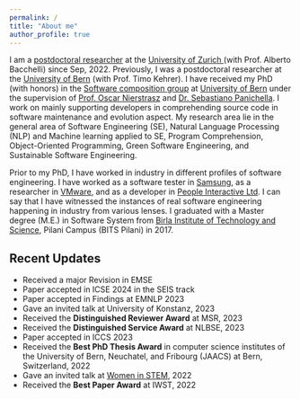 ```yaml
---
permalink: /
title: "About me"
author_profile: true
---
```


<!--
<p align="center">
  <img src="http://localhost:4000/images/Pooja.JPG?raw=true" alt="Photo" style="width: 250px;"/> 
</p>
-->
I am a [postdoctoral researcher](https://www.ifi.uzh.ch/en/zest/people/pooja.html) at the [University of Zurich
](https://www.ifi.uzh.ch/en/zest.html) (with Prof. Alberto Bacchelli) since Sep, 2022. 
Previously, I was a postdoctoral researcher at the [University of Bern](https://seg.inf.unibe.ch/) (with Prof. Timo Kehrer). I have received my PhD (with honors) in the [Software composition group](http://scg.unibe.ch/) at [University of Bern](https://www.unibe.ch/) under the supervision of [Prof. Oscar Nierstrasz](http://scg.unibe.ch/staff/oscar) and [Dr. Sebastiano Panichella](https://spanichella.github.io/).
I work on mainly supporting developers in comprehending source code in software maintenance and evolution aspect.
My research area lie in the general area of Software Engineering (SE), Natural Language Processing (NLP) and Machine learning applied to SE, Program Comprehension, Object-Oriented Programming,  Green Software Engineering, and Sustainable Software Engineering.

Prior to my PhD, I have worked in industry in different profiles of software engineering. I have worked as a software tester in [Samsung](https://research.samsung.com/sri-n), as a researcher in [VMware](https://www.vmware.com/), and as a developer in [People Interactive Ltd](https://www.linkedin.com/company/atshaadidotcom/).
I can say that I have witnessed the instances of real software engineering happening in industry from various lenses.
I graduated with a Master degree (M.E.) in Software System from [Birla Institute of Technology and Science](https://www.bits-pilani.ac.in/Pilani/), Pilani Campus (BITS Pilani) in 2017.


## Recent Updates
- Received a major Revision in EMSE
- Paper accepted in ICSE 2024 in the SEIS track
- Paper accepted in Findings at EMNLP 2023
- Gave an invited talk at University of Konstanz, 2023
- Received the **Distinguished Reviewer Award** at MSR, 2023
- Received the **Distinguished Service Award** at NLBSE, 2023
- Paper accepted in ICCS 2023
- Received the **Best PhD Thesis Award** in computer science institutes of the University of Bern, Neuchatel, and Fribourg (JAACS) at Bern, Switzerland, 2022
- Gave an invited talk at [Women in STEM](https://www.w-stem.org/), 2022
- Received the **Best Paper Award** at IWST, 2022
